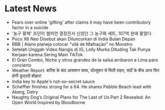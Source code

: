 # Latest News
-  Fears over online 'gifting' after claims it may have been contributory factor in a suicide
-  '농구 황제' 조던이 챔피언 결정전서 신었던 그 농구화 세트, 107억 원에 팔렸다
-  Poco X6 Neo Disebut akan Diluncurkan di India Bulan Depan
-  BBB | Alane planeja colocar "vilã de Malhação" no Monstro
-  Setelah Unggah Video Nangis di IG, Lolly Murka Dituding Tak Punya Kerjaan karena Sering Main TikTok
-  El Gran Combo, Niche y otros grandes de la salsa arribaron a Lima para concierto
-  Weather Report: बारिश के बाद आसमान साफ, पॉल्यूशन से मिली राहत, सर्दी के बीच आज फिर होगी कुदरती बौछार!
-  India key to Apple's not-so-secret sauce
-  Scheffler finishes strong for a 64. He shares Pebble Beach lead with Aberg, Detry
-  Naughty Dog’s Original Plans for The Last of Us Part 2 Revealed: An Open World Inspired by Bloodborne
